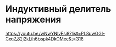 # Индуктивный делитель напряжения

https://youtu.be/wNwYNlvFsi8?list=PL8uwGGI-Cxq7_82j2kLih6bspk4DkOMec&t=318